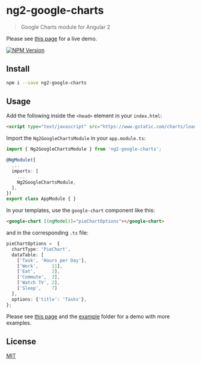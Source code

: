 # ng2-google-charts

> Google Charts module for Angular 2

Please see [this page](https://gmazzamuto.github.io/ng2-google-charts) for a
live demo.

[![NPM Version][npm-image]][npm-url]

## Install

```bash
npm i --save ng2-google-charts
```

## Usage

Add the following inside the `<head>` element in your `index.html`:
```html
<script type="text/javascript" src="https://www.gstatic.com/charts/loader.js"></script>
```

Import the `Ng2GoogleChartsModule` in your `app.module.ts`:
```ts
import { Ng2GoogleChartsModule } from 'ng2-google-charts';

@NgModule({
  ...
  imports: [
    ...
    Ng2GoogleChartsModule,
  ],
})
export class AppModule { }
```

In your templates, use the `google-chart` component like this:
```html
<google-chart [(ngModel)]="pieChartOptions"></google-chart>
```
and in the corresponding `.ts` file:
```ts
pieChartOptions =  {
  chartType: 'PieChart',
  dataTable: [
    ['Task', 'Hours per Day'],
    ['Work',     11],
    ['Eat',      2],
    ['Commute',  2],
    ['Watch TV', 2],
    ['Sleep',    7]
  ],
  options: {'title': 'Tasks'},
};
```

Please see [this page](https://gmazzamuto.github.io/ng2-google-charts) and the
[example](example) folder for a demo with more examples.

## License

[MIT](http://vjpr.mit-license.org)

[npm-image]: https://img.shields.io/npm/v/ng2-google-charts.svg
[npm-url]: https://npmjs.org/package/ng2-google-charts
